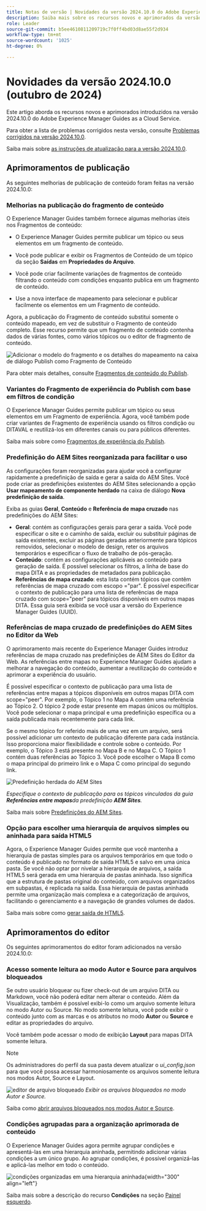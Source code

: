 ```yaml
---
title: Notas de versão | Novidades da versão 2024.10.0 do Adobe Experience Manager Guides
description: Saiba mais sobre os recursos novos e aprimorados da versão 2024.10.0 do Adobe Experience Manager Guides
role: Leader
source-git-commit: b5ee4610811209719c7f0ff4bd03d8ae55f2d934
workflow-type: tm+mt
source-wordcount: '1025'
ht-degree: 0%

---
```


# Novidades da versão 2024.10.0 (outubro de 2024)

Este artigo aborda os recursos novos e aprimorados introduzidos na versão 2024.10.0 do Adobe Experience Manager Guides as a Cloud Service.

Para obter a lista de problemas corrigidos nesta versão, consulte [Problemas corrigidos na versão 2024.10.0](fixed-issues-2024-10-0.md).

Saiba mais sobre [as instruções de atualização para a versão 2024.10.0](../release-info/upgrade-instructions-2024-10-0.md).


## Aprimoramentos de publicação

As seguintes melhorias de publicação de conteúdo foram feitas na versão 2024.10.0:




### Melhorias na publicação do fragmento de conteúdo

O Experience Manager Guides também fornece algumas melhorias úteis nos Fragmentos de conteúdo:

- O Experience Manager Guides permite publicar um tópico ou seus elementos em um fragmento de conteúdo.

- Você pode publicar e exibir os Fragmentos de Conteúdo de um tópico da seção **Saídas** em **Propriedades do Arquivo**.


- Você pode criar facilmente variações de fragmentos de conteúdo filtrando o conteúdo com condições enquanto publica em um fragmento de conteúdo.

- Use a nova interface de mapeamento para selecionar e publicar facilmente os elementos em um Fragmento de conteúdo.

Agora, a publicação do Fragmento de conteúdo substitui somente o conteúdo mapeado, em vez de substituir o Fragmento de conteúdo completo. Esse recurso permite que um fragmento de conteúdo contenha dados de várias fontes, como vários tópicos ou o editor de fragmento de conteúdo.

![Adicionar o modelo do fragmento e os detalhes do mapeamento na caixa de diálogo Publish como Fragmento de Conteúdo](assets/content-fragment-mapping.png)

Para obter mais detalhes, consulte [Fragmentos de conteúdo do Publish](../user-guide/publish-content-fragment.md).


### Variantes do Fragmento de experiência do Publish com base em filtros de condição

O Experience Manager Guides permite publicar um tópico ou seus elementos em um Fragmento de experiência. Agora, você também pode criar variantes de Fragmento de experiência usando os filtros condição ou DITAVAL e reutilizá-los em diferentes canais ou para públicos diferentes.

Saiba mais sobre como [Fragmentos de experiência do Publish](../user-guide/publish-experience-fragment.md).


### Predefinição do AEM Sites reorganizada para facilitar o uso

As configurações foram reorganizadas para ajudar você a configurar rapidamente a predefinição de saída e gerar a saída do AEM Sites.
Você pode criar as predefinições existentes do AEM Sites selecionando a opção **Usar mapeamento de componente herdado** na caixa de diálogo **Nova predefinição de saída**.

Exiba as guias **Geral**, **Conteúdo** e **Referência de mapa cruzado** nas predefinições do AEM Sites:
- **Geral**: contém as configurações gerais para gerar a saída. Você pode especificar o site e o caminho de saída, excluir ou substituir páginas de saída existentes, excluir as páginas geradas anteriormente para tópicos removidos, selecionar o modelo de design, reter os arquivos temporários e especificar o fluxo de trabalho de pós-geração.
- **Conteúdo**: contém as configurações aplicáveis ao conteúdo para geração de saída. É possível selecionar os filtros, a linha de base do mapa DITA e as propriedades de metadados para publicação.
- **Referências de mapa cruzado**: esta lista contém tópicos que contêm referências de mapa cruzado com escopo =&quot;par&quot;. É possível especificar o contexto de publicação para uma lista de referências de mapa cruzado com scope=&quot;peer&quot; para tópicos disponíveis em outros mapas DITA. Essa guia será exibida se você usar a versão do Experience Manager Guides (UUID).



### Referências de mapa cruzado de predefinições do AEM Sites no Editor da Web

O aprimoramento mais recente do Experience Manager Guides introduz referências de mapa cruzado nas predefinições de AEM Sites do Editor da Web.
As referências entre mapas no Experience Manager Guides ajudam a melhorar a navegação do conteúdo, aumentar a reutilização do conteúdo e aprimorar a experiência do usuário.


É possível especificar o contexto de publicação para uma lista de referências entre mapas a tópicos disponíveis em outros mapas DITA com scope=&quot;peer&quot;. Por exemplo, o Tópico 1 no Mapa A contém uma referência ao Tópico 2. O tópico 2 pode estar presente em mapas únicos ou múltiplos.  Você pode selecionar o mapa principal e uma predefinição específica ou a saída publicada mais recentemente para cada link.

Se o mesmo tópico for referido mais de uma vez em um arquivo, será possível adicionar um contexto de publicação diferente para cada instância. Isso proporciona maior flexibilidade e controle sobre o conteúdo. Por exemplo, o Tópico 3 está presente no Mapa B e no Mapa C. O Tópico 1 contém duas referências ao Tópico 3. Você pode escolher o Mapa B como o mapa principal do primeiro link e o Mapa C como principal do segundo link.

![Predefinição herdada do AEM Sites](assets/aem-sites-legacy.png)

*Especifique o contexto de publicação para os tópicos vinculados da guia **Referências entre mapas**da predefinição **AEM Sites**.*

Saiba mais sobre [Predefinições do AEM Sites](../user-guide/generate-output-aem-site.md).

### Opção para escolher uma hierarquia de arquivos simples ou aninhada para saída HTML5

Agora, o Experience Manager Guides permite que você mantenha a hierarquia de pastas simples para os arquivos temporários em que todo o conteúdo é publicado no formato de saída HTML5 e salvo em uma única pasta.
Se você não optar por nivelar a hierarquia de arquivos, a saída HTML5 será gerada em uma hierarquia de pastas aninhada. Isso significa que a estrutura de pastas original do conteúdo, com arquivos organizados em subpastas, é replicada na saída. Essa hierarquia de pastas aninhada permite uma organização mais complexa e a categorização de arquivos, facilitando o gerenciamento e a navegação de grandes volumes de dados.


Saiba mais sobre como [gerar saída de HTML5](../user-guide/generate-output-html5.md).


## Aprimoramentos do editor

Os seguintes aprimoramentos do editor foram adicionados na versão 2024.10.0:

### Acesso somente leitura ao modo Autor e Source para arquivos bloqueados

Se outro usuário bloquear ou fizer check-out de um arquivo DITA ou Markdown, você não poderá editar nem alterar o conteúdo. Além da Visualização, também é possível exibi-lo como um arquivo somente leitura no modo Autor ou Source.
No modo somente leitura, você pode exibir o conteúdo junto com as marcas e os atributos no modo **Autor** ou **Source** e editar as propriedades do arquivo.

Você também pode acessar o modo de exibição **Layout** para mapas DITA somente leitura.
>[!NOTE]
>
> Os administradores do perfil da sua pasta devem atualizar o *ui_config.json* para que você possa acessar harmoniosamente os arquivos somente leitura nos modos Autor, Source e Layout.

![editor de arquivo bloqueado](./assets/locked-file-editor.png)
*Exibir os arquivos bloqueados no modo Autor e Source.*


Saiba como [abrir arquivos bloqueados nos modos Autor e Source](../user-guide/web-editor-edit-topics.md#open-locked-files-in-author-and-source-modes).


### Condições agrupadas para a organização aprimorada de conteúdo

O Experience Manager Guides agora permite agrupar condições e apresentá-las em uma hierarquia aninhada, permitindo adicionar várias condições a um único grupo. Ao agrupar condições, é possível organizá-las e aplicá-las melhor em todo o conteúdo.

![condições organizadas em uma hierarquia aninhada](assets/conditions-nested-hierarchy.png){width="300" align="left"}

Saiba mais sobre a descrição do recurso **Condições** na seção [Painel esquerdo](../user-guide/web-editor-features.md#id2051EA0M0HS).




